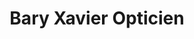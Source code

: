 ---
title: "Bary Xavier Opticien"
url: /cherbourg-en-cotentin/bary-xavier-opticien/
shop: opticien
---
